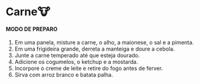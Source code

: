 # Carne:cow:

#### **MODO DE PREPARO**

1. Em uma panela, misture a carne, o alho, a maionese, o sal e a pimenta.
2. Em uma frigideira grande, derreta a manteiga e doure a cebola.
3. Junte a carne temperado até que esteja dourado.
4. Adicione os cogumelos, o ketchup e a mostarda.
5. Incorpore o creme de leite e retire do fogo antes de ferver.
6. Sirva com arroz branco e batata palha.